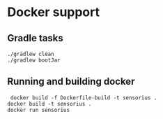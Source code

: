 # Docker support

## Gradle tasks

```
./gradlew clean
./gradlew bootJar
```

## Running and building docker

```
 docker build -f Dockerfile-build -t sensorius .
docker build -t sensorius .
docker run sensorius

```